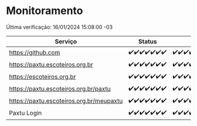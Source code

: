 # Monitoramento

Última verificação: 16/01/2024 15:08:00 -03

|Serviço|Status|Últimas 24h|
|---|---|---|
|https://github.com|<span title="2024-01-09: OK=23">✔️</span><span title="2024-01-10: OK=24">✔️</span><span title="2024-01-11: OK=24">✔️</span><span title="2024-01-12: OK=24">✔️</span><span title="2024-01-13: OK=24">✔️</span><span title="2024-01-14: OK=24">✔️</span><span title="2024-01-15: OK=18">✔️</span>|<span title="15/01/2024 15:08:00 -03 : 200">✔️</span><span title="15/01/2024 16:03:00 -03 : 200">✔️</span><span title="15/01/2024 17:06:00 -03 : 200">✔️</span><span title="15/01/2024 18:04:00 -03 : 200">✔️</span><span title="15/01/2024 19:05:00 -03 : 200">✔️</span><span title="15/01/2024 20:06:00 -03 : 200">✔️</span><span title="15/01/2024 21:31:00 -03 : 200">✔️</span><span title="15/01/2024 22:49:00 -03 : 200">✔️</span><span title="15/01/2024 23:22:00 -03 : 200">✔️</span><span title="16/01/2024 00:07:00 -03 : 200">✔️</span><span title="16/01/2024 01:08:00 -03 : 200">✔️</span><span title="16/01/2024 02:06:00 -03 : 200">✔️</span><span title="16/01/2024 03:09:00 -03 : 200">✔️</span><span title="16/01/2024 04:06:00 -03 : 200">✔️</span><span title="16/01/2024 05:09:00 -03 : 200">✔️</span><span title="16/01/2024 06:06:00 -03 : 200">✔️</span><span title="16/01/2024 07:07:00 -03 : 200">✔️</span><span title="16/01/2024 08:04:00 -03 : 200">✔️</span><span title="16/01/2024 09:11:00 -03 : 200">✔️</span><span title="16/01/2024 10:09:00 -03 : 200">✔️</span><span title="16/01/2024 11:06:00 -03 : 200">✔️</span><span title="16/01/2024 12:06:00 -03 : 200">✔️</span><span title="16/01/2024 13:08:00 -03 : 200">✔️</span><span title="16/01/2024 14:05:00 -03 : 200">✔️</span><span title="16/01/2024 15:08:00 -03 : 200">✔️</span>|
|https://paxtu.escoteiros.org.br|<span title="2024-01-09: OK=23">✔️</span><span title="2024-01-10: OK=24">✔️</span><span title="2024-01-11: OK=24">✔️</span><span title="2024-01-12: OK=24">✔️</span><span title="2024-01-13: OK=24">✔️</span><span title="2024-01-14: OK=24">✔️</span><span title="2024-01-15: OK=18">✔️</span>|<span title="15/01/2024 15:08:00 -03 : 200">✔️</span><span title="15/01/2024 16:03:00 -03 : 200">✔️</span><span title="15/01/2024 17:06:00 -03 : 200">✔️</span><span title="15/01/2024 18:04:00 -03 : 200">✔️</span><span title="15/01/2024 19:05:00 -03 : 200">✔️</span><span title="15/01/2024 20:06:00 -03 : 200">✔️</span><span title="15/01/2024 21:31:00 -03 : 200">✔️</span><span title="15/01/2024 22:49:00 -03 : 200">✔️</span><span title="15/01/2024 23:22:00 -03 : 200">✔️</span><span title="16/01/2024 00:07:00 -03 : 200">✔️</span><span title="16/01/2024 01:08:00 -03 : 200">✔️</span><span title="16/01/2024 02:06:00 -03 : 200">✔️</span><span title="16/01/2024 03:09:00 -03 : 200">✔️</span><span title="16/01/2024 04:06:00 -03 : 200">✔️</span><span title="16/01/2024 05:09:00 -03 : 200">✔️</span><span title="16/01/2024 06:06:00 -03 : 200">✔️</span><span title="16/01/2024 07:07:00 -03 : 200">✔️</span><span title="16/01/2024 08:04:00 -03 : 200">✔️</span><span title="16/01/2024 09:11:00 -03 : 200">✔️</span><span title="16/01/2024 10:09:00 -03 : 200">✔️</span><span title="16/01/2024 11:06:00 -03 : 200">✔️</span><span title="16/01/2024 12:06:00 -03 : 200">✔️</span><span title="16/01/2024 13:08:00 -03 : 200">✔️</span><span title="16/01/2024 14:05:00 -03 : 200">✔️</span><span title="16/01/2024 15:08:00 -03 : 200">✔️</span>|
|https://escoteiros.org.br|<span title="2024-01-09: OK=23">✔️</span><span title="2024-01-10: OK=24">✔️</span><span title="2024-01-11: OK=24">✔️</span><span title="2024-01-12: OK=24">✔️</span><span title="2024-01-13: OK=24">✔️</span><span title="2024-01-14: OK=24">✔️</span><span title="2024-01-15: OK=18">✔️</span>|<span title="15/01/2024 15:08:00 -03 : 200">✔️</span><span title="15/01/2024 16:03:00 -03 : 200">✔️</span><span title="15/01/2024 17:06:00 -03 : 200">✔️</span><span title="15/01/2024 18:04:00 -03 : 200">✔️</span><span title="15/01/2024 19:05:00 -03 : 200">✔️</span><span title="15/01/2024 20:06:00 -03 : 200">✔️</span><span title="15/01/2024 21:31:00 -03 : 200">✔️</span><span title="15/01/2024 22:49:00 -03 : 200">✔️</span><span title="15/01/2024 23:22:00 -03 : 200">✔️</span><span title="16/01/2024 00:07:00 -03 : 200">✔️</span><span title="16/01/2024 01:08:00 -03 : 200">✔️</span><span title="16/01/2024 02:06:00 -03 : 200">✔️</span><span title="16/01/2024 03:09:00 -03 : 200">✔️</span><span title="16/01/2024 04:06:00 -03 : 200">✔️</span><span title="16/01/2024 05:09:00 -03 : 200">✔️</span><span title="16/01/2024 06:06:00 -03 : 200">✔️</span><span title="16/01/2024 07:07:00 -03 : 200">✔️</span><span title="16/01/2024 08:04:00 -03 : 200">✔️</span><span title="16/01/2024 09:11:00 -03 : 200">✔️</span><span title="16/01/2024 10:09:00 -03 : 200">✔️</span><span title="16/01/2024 11:06:00 -03 : 200">✔️</span><span title="16/01/2024 12:06:00 -03 : 200">✔️</span><span title="16/01/2024 13:08:00 -03 : 200">✔️</span><span title="16/01/2024 14:05:00 -03 : 200">✔️</span><span title="16/01/2024 15:08:00 -03 : 200">✔️</span>|
|https://paxtu.escoteiros.org.br/paxtu|<span title="2024-01-09: OK=23">✔️</span><span title="2024-01-10: OK=24">✔️</span><span title="2024-01-11: OK=24">✔️</span><span title="2024-01-12: OK=24">✔️</span><span title="2024-01-13: OK=24">✔️</span><span title="2024-01-14: OK=24">✔️</span><span title="2024-01-15: OK=18">✔️</span>|<span title="15/01/2024 15:08:00 -03 : 200">✔️</span><span title="15/01/2024 16:03:00 -03 : 200">✔️</span><span title="15/01/2024 17:06:00 -03 : 200">✔️</span><span title="15/01/2024 18:04:00 -03 : 200">✔️</span><span title="15/01/2024 19:05:00 -03 : 200">✔️</span><span title="15/01/2024 20:06:00 -03 : 200">✔️</span><span title="15/01/2024 21:31:00 -03 : 200">✔️</span><span title="15/01/2024 22:49:00 -03 : 200">✔️</span><span title="15/01/2024 23:22:00 -03 : 200">✔️</span><span title="16/01/2024 00:07:00 -03 : 200">✔️</span><span title="16/01/2024 01:08:00 -03 : 200">✔️</span><span title="16/01/2024 02:06:00 -03 : 200">✔️</span><span title="16/01/2024 03:09:00 -03 : 200">✔️</span><span title="16/01/2024 04:06:00 -03 : 200">✔️</span><span title="16/01/2024 05:09:00 -03 : 200">✔️</span><span title="16/01/2024 06:06:00 -03 : 200">✔️</span><span title="16/01/2024 07:07:00 -03 : 200">✔️</span><span title="16/01/2024 08:04:00 -03 : 200">✔️</span><span title="16/01/2024 09:11:00 -03 : 200">✔️</span><span title="16/01/2024 10:09:00 -03 : 200">✔️</span><span title="16/01/2024 11:06:00 -03 : 200">✔️</span><span title="16/01/2024 12:06:00 -03 : 200">✔️</span><span title="16/01/2024 13:08:00 -03 : 200">✔️</span><span title="16/01/2024 14:05:00 -03 : 200">✔️</span><span title="16/01/2024 15:08:00 -03 : 200">✔️</span>|
|https://paxtu.escoteiros.org.br/meupaxtu|<span title="2024-01-09: OK=23">✔️</span><span title="2024-01-10: OK=24">✔️</span><span title="2024-01-11: OK=24">✔️</span><span title="2024-01-12: OK=24">✔️</span><span title="2024-01-13: OK=24">✔️</span><span title="2024-01-14: OK=24">✔️</span><span title="2024-01-15: OK=18">✔️</span>|<span title="15/01/2024 15:08:00 -03 : 200">✔️</span><span title="15/01/2024 16:03:00 -03 : 200">✔️</span><span title="15/01/2024 17:06:00 -03 : 200">✔️</span><span title="15/01/2024 18:04:00 -03 : 200">✔️</span><span title="15/01/2024 19:05:00 -03 : 200">✔️</span><span title="15/01/2024 20:06:00 -03 : 200">✔️</span><span title="15/01/2024 21:31:00 -03 : 200">✔️</span><span title="15/01/2024 22:49:00 -03 : 200">✔️</span><span title="15/01/2024 23:22:00 -03 : 200">✔️</span><span title="16/01/2024 00:07:00 -03 : 200">✔️</span><span title="16/01/2024 01:08:00 -03 : 200">✔️</span><span title="16/01/2024 02:06:00 -03 : 200">✔️</span><span title="16/01/2024 03:09:00 -03 : 200">✔️</span><span title="16/01/2024 04:06:00 -03 : 200">✔️</span><span title="16/01/2024 05:09:00 -03 : 200">✔️</span><span title="16/01/2024 06:06:00 -03 : 200">✔️</span><span title="16/01/2024 07:07:00 -03 : 200">✔️</span><span title="16/01/2024 08:04:00 -03 : 200">✔️</span><span title="16/01/2024 09:11:00 -03 : 200">✔️</span><span title="16/01/2024 10:09:00 -03 : 200">✔️</span><span title="16/01/2024 11:06:00 -03 : 200">✔️</span><span title="16/01/2024 12:06:00 -03 : 200">✔️</span><span title="16/01/2024 13:08:00 -03 : 200">✔️</span><span title="16/01/2024 14:05:00 -03 : 200">✔️</span><span title="16/01/2024 15:08:00 -03 : 200">✔️</span>|
|Paxtu Login|<span title="2024-01-09: OK=23">✔️</span><span title="2024-01-10: OK=24">✔️</span><span title="2024-01-11: OK=24">✔️</span><span title="2024-01-12: OK=24">✔️</span><span title="2024-01-13: OK=24">✔️</span><span title="2024-01-14: OK=24">✔️</span><span title="2024-01-15: OK=18">✔️</span>|<span title="15/01/2024 15:08:00 -03 : 200">✔️</span><span title="15/01/2024 16:03:00 -03 : 200">✔️</span><span title="15/01/2024 17:06:00 -03 : 200">✔️</span><span title="15/01/2024 18:04:00 -03 : 200">✔️</span><span title="15/01/2024 19:05:00 -03 : 200">✔️</span><span title="15/01/2024 20:06:00 -03 : 200">✔️</span><span title="15/01/2024 21:31:00 -03 : 200">✔️</span><span title="15/01/2024 22:49:00 -03 : 200">✔️</span><span title="15/01/2024 23:22:00 -03 : 200">✔️</span><span title="16/01/2024 00:07:00 -03 : 200">✔️</span><span title="16/01/2024 01:08:00 -03 : 200">✔️</span><span title="16/01/2024 02:06:00 -03 : 200">✔️</span><span title="16/01/2024 03:09:00 -03 : 200">✔️</span><span title="16/01/2024 04:06:00 -03 : 200">✔️</span><span title="16/01/2024 05:09:00 -03 : 200">✔️</span><span title="16/01/2024 06:06:00 -03 : 200">✔️</span><span title="16/01/2024 07:07:00 -03 : 200">✔️</span><span title="16/01/2024 08:04:00 -03 : 200">✔️</span><span title="16/01/2024 09:11:00 -03 : 200">✔️</span><span title="16/01/2024 10:09:00 -03 : 200">✔️</span><span title="16/01/2024 11:06:00 -03 : 200">✔️</span><span title="16/01/2024 12:06:00 -03 : 200">✔️</span><span title="16/01/2024 13:08:00 -03 : 200">✔️</span><span title="16/01/2024 14:05:00 -03 : 200">✔️</span><span title="16/01/2024 15:08:00 -03 : 200">✔️</span>|
